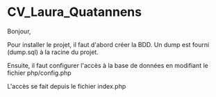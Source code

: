 # CV_Laura_Quatannens

Bonjour,

Pour installer le projet, il faut d'abord créer la BDD. Un dump est fourni (dump.sql) à la racine du projet.

Ensuite, il faut configurer l'accès à la base de données en modifiant le fichier php/config.php

L'accès se fait depuis le fichier index.php
